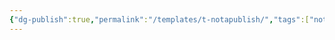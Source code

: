 ```yaml
---
{"dg-publish":true,"permalink":"/templates/t-notapublish/","tags":["nota🔹"],"updated":"2024-02-28T01:52:28.925-03:00"}
---
```


